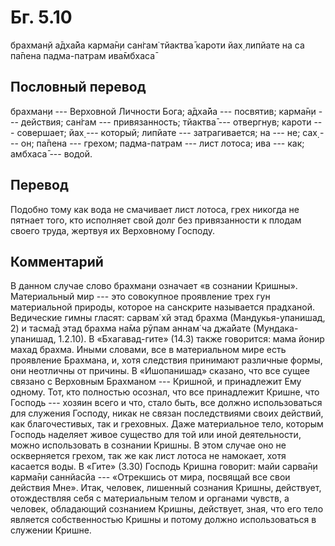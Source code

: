 # Бг. 5.10
брахман̣й а̄дха̄йа карма̄н̣и
сан̇гам̇ тйактва̄ кароти йах̣
липйате на са па̄пена
падма-патрам ива̄мбхаса̄
## Пословный перевод

брахман̣и --- Верховной Личности Бога; а̄дха̄йа --- посвятив; карма̄н̣и ---
действия; сан̇гам --- привязанность; тйактва̄ --- отвергнув; кароти ---
совершает; йах̣ --- который; липйате --- затрагивается; на --- не; сах̣
--- он; па̄пена --- грехом; падма-патрам --- лист лотоса; ива --- как;
амбхаса̄ --- водой.

## Перевод

Подобно тому как вода не смачивает лист лотоса, грех никогда не пятнает
того, кто исполняет свой долг без привязанности к плодам своего труда,
жертвуя их Верховному Господу.

## Комментарий

В данном случае слово брахман̣и означает «в сознании Кришны».
Материальный мир --- это совокупное проявление трех гун материальной
природы, которое на санскрите называется прадханой. Ведические гимны
гласят: сарвам̇ хй этад брахма (Мандукья-упанишад, 2) и тасма̄д этад
брахма на̄ма рӯпам аннам̇ ча джа̄йате (Мундака-упанишад, 1.2.10). В
«Бхагавад-гите» (14.3) также говорится: мама йонир махад брахма. Иными
словами, все в материальном мире есть проявление Брахмана, и, хотя
следствия принимают различные формы, они неотличны от причины. В
«Ишопанишад» сказано, что все сущее связано с Верховным Брахманом ---
Кришной, и принадлежит Ему одному. Тот, кто полностью осознал, что все
принадлежит Кришне, что Господь --- хозяин всего и что, стало быть, все
должно использоваться для служения Господу, никак не связан
последствиями своих действий, как благочестивых, так и греховных. Даже
материальное тело, которым Господь наделяет живое существо для той или
иной деятельности, можно использовать в сознании Кришны. В этом случае
оно не оскверняется грехом, так же как лист лотоса не намокает, хотя
касается воды. В «Гите» (3.30) Господь Кришна говорит: майи сарва̄н̣и
карма̄н̣и саннйасйа --- «Отрекшись от мира, посвящай все свои действия
Мне». Итак, человек, лишенный сознания Кришны, действует, отождествляя
себя с материальным телом и органами чувств, а человек, обладающий
сознанием Кришны, действует, зная, что его тело является собственностью
Кришны и потому должно использоваться в служении Кришне.
